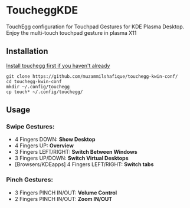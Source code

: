 # ToucheggKDE
TouchEgg configuration for Touchpad Gestures for KDE Plasma Desktop. Enjoy the multi-touch touchpad gesture in plasma X11

## Installation
[Install touchegg first if you haven't already](https://github.com/JoseExposito/touchegg)   
```shell
git clone https://github.com/muzammilshafique/touchegg-kwin-conf/
cd touchegg-kwin-conf
mkdir ~/.config/touchegg
cp touch* ~/.config/touchegg/
```

## Usage
### Swipe Gestures:
  - 4 Fingers DOWN: **Show Desktop**
  - 4 Fingers UP: **Overview**
  - 3 Fingers LEFT/RIGHT: **Switch Between Windows**
  - 3 Fingers UP/DOWN: **Switch Virtual Desktops**
  - [Browsers/KDEapps] 4 Fingers LEFT/RIGHT: **Switch tabs**
### Pinch Gestures:
  - 3 Fingers PINCH IN/OUT: **Volume Control**
  - 2 Fingers PINCH IN/OUT: **Zoom IN/OUT**
